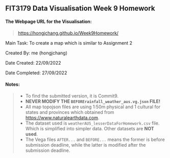 ## FIT3179 Data Visualisation Week 9 Homework

#### **The Webpage URL for the Visualisation:**
> https://hongjchang.github.io/Week9Homework/


Main Task: To create a map which is similar to Assignment 2

Created By: me (hongjchang)

Date Created: 22/09/2022

Date Completed: 27/09/2022


#### Notes:
> - To find the submitted version, it is Commit9.
> - **NEVER MODIFY THE `BEFORErainfall_weather_aus.vg.json` FILE!**
> - All map topojson files are using 1:50m physical and 1 cultural for states and provinces which obtained from https://www.naturalearthdata.com.
> - The dataset used is `weatherAUS_lesserDataForHomework.csv` file. Which is simplified into simpler data. Other datasets are **NOT used**.
> - The Vega files `AFTER...` and `BEFORE...` means the former is before submission deadline, while the latter is modified after the submission deadline.